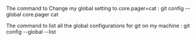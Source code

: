 The command to Change my global setting to core.pager=cat : git config --global core.pager cat






The command to list all the global configurations for git on my machine : git config --global --list
